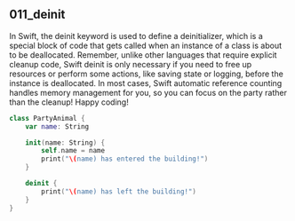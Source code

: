 ## 011_deinit

In Swift, the deinit keyword is used to define a deinitializer, which is a special block of code that gets called when an instance of a class is about to be deallocated. Remember, unlike other languages that require explicit cleanup code, Swift deinit is only necessary if you need to free up resources or perform some actions, like saving state or logging, before the instance is deallocated. In most cases, Swift automatic reference counting handles memory management for you, so you can focus on the party rather than the cleanup! Happy coding!

```swift
class PartyAnimal {
    var name: String

    init(name: String) {
        self.name = name
        print("\(name) has entered the building!")
    }

    deinit {
        print("\(name) has left the building!")
    }
}

```
